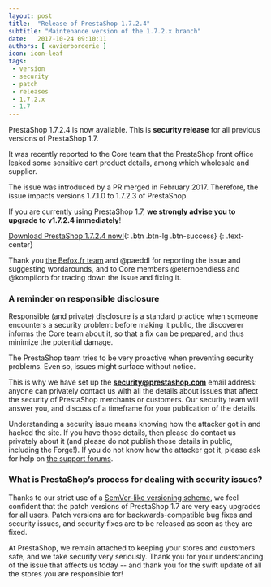 ```yaml
---
layout: post
title:  "Release of PrestaShop 1.7.2.4"
subtitle: "Maintenance version of the 1.7.2.x branch"
date:   2017-10-24 09:10:11
authors: [ xavierborderie ]
icon: icon-leaf
tags:
 - version
 - security
 - patch
 - releases
 - 1.7.2.x
 - 1.7
---
```


PrestaShop 1.7.2.4 is now available. This is <b>security release</b> for all previous versions of PrestaShop 1.7.

It was recently reported to the Core team that the PrestaShop front office leaked some sensitive cart product details, among which wholesale and supplier.

The issue was introduced by a PR merged in February 2017. Therefore, the issue impacts versions 1.7.1.0 to 1.7.2.3 of PrestaShop.

If you are currently using PrestaShop 1.7, <b>we strongly advise you to upgrade to v1.7.2.4 immediately</b>!

[Download PrestaShop 1.7.2.4 now!](https://www.prestashop.com/en/download){: .btn .btn-lg .btn-success}
{: .text-center}

Thank you [the Befox.fr team](http://befox.fr/) and @paeddl for reporting the issue and suggesting wordarounds, and to Core members @eternoendless and @kompilorb for tracing down the issue and fixing it.


### A reminder on responsible disclosure

Responsible (and private) disclosure is a standard practice when someone encounters a security problem: before making it public, the discoverer informs the Core team about it, so that a fix can be prepared, and thus minimize the potential damage.

The PrestaShop team tries to be very proactive when preventing security problems. Even so, issues might surface without notice.

This is why we have set up the <b>security@prestashop.com</b> email address: anyone can privately contact us with all the details about issues that affect the security of PrestaShop merchants or customers. Our security team will answer you, and discuss of a timeframe for your publication of the details.

Understanding a security issue means knowing how the attacker got in and hacked the site. If you have those details, then please do contact us privately about it (and please do not publish those details in public, including the Forge!). If you do not know how the attacker got it, please ask for help on [the support forums](https://www.prestashop.com/forums/).


### What is PrestaShop’s process for dealing with security issues?

Thanks to our strict use of a [SemVer-like versioning scheme](http://build.prestashop.com/news/a-more-semantic-versioning-scheme/), we feel confident that the patch versions of PrestaShop 1.7 are very easy upgrades for all users. Patch versions are for backwards-compatible bug fixes and security issues, and security fixes are to be released as soon as they are fixed.

At PrestaShop, we remain attached to keeping your stores and customers safe, and we take security very seriously. Thank you for your understanding of the issue that affects us today -- and thank you for the swift update of all the stores you are responsible for!
